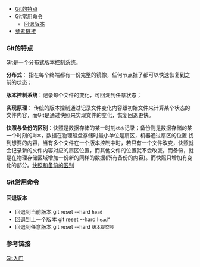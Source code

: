 <!-- TOC -->
- [Git的特点](#Git的特点)
- [Git常用命令](#Git常用命令)
  - [回退版本](#回退版本)
- [参考链接](#参考链接)

### Git的特点
Git是一个分布式版本控制系统。  

**分布式**： 指在每个终端都有一份完整的镜像，任何节点挂了都可以快速恢复到之前的状态；

**版本控制系统**：记录每个文件的变化，可回溯到任意状态；

**实现原理**： 传统的版本控制通过记录文件变化内容跟初始文件来计算某个状态的文件内容，而Git是通过快照来实现文件的变化，恢复回退更快。

**快照与备份的区别**：快照是数据存储的某一时刻`状态`记录；备份则是数据存储的某一个时刻的`副本`，数据在物理磁盘存储时最小单位是扇区，机器通过扇区的位置
找到想要的内容，当有多个文件在一个版本控制中时，若只有一个文件改变，快照就会记录新的文件内容对应的扇区位置，而其他文件的位置就不会改变。而备份，就是在物理存储区域增加一份新的同样的数据(所有备份的内容)。而快照只增加有变化的部分。[快照和备份的区别](https://www.zhihu.com/question/20374919)

### Git常用命令
#### 回退版本  
   - 回退到当前版本 git reset --hard `head`  
   - 回退到上一个版本 git reset --hard `head^`  
   - 回退到任意版本  git reset --hard `版本提交号`  
  
### 参考链接

[Git入门](https://github.com/slientup/JavaGuide/edit/master/docs/tools/Git.md)
